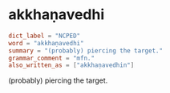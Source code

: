 # akkhaṇavedhi

``` toml
dict_label = "NCPED"
word = "akkhaṇavedhi"
summary = "(probably) piercing the target."
grammar_comment = "mfn."
also_written_as = ["akkhaṇavedhin"]
```

(probably) piercing the target.

